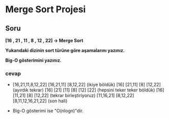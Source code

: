 # Merge Sort Projesi

## Soru
**[16 , 21 , 11 , 8 , 12 , 22] -> Merge Sort**

**Yukarıdaki dizinin sort türüne göre aşamalarını yazınız.**

**Big-O gösterimini yazınız.**

### cevap

* [16,21,11,8,12,22] 
[16,21,11] [8,12,22] (ikiye böldük)
[16] [21,11] [8] [12,22] (ayırdık tekrar)
[16] [21] [11] [8] [12] [22] (hepsini teker teker böldük)
[16] [11,21] [8] [12,22]  (tekrar birleştiriyoruz)
[11,16,21] [8,12,22]
[8,11,12,16,21,22] (son hali)



* Big-O gösterimi ise "O(nlogn)"dir.









